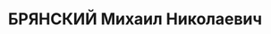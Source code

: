 ---
title: БРЯНСКИЙ Михаил Николаевич
description: 'Род. в 1906, Иркутская губ., обр.: грамотный. Проживал: г. Красноярск.
  Ответственным исполнителем по топливу квартирно-эксплуатационной части мобилизационного
  округа

  Арестован 11.10.1936. Обв. по ст.58—8, 58—11 УК РСФСР. Приговор: ВК ВС СССР, 20.04.1937
  – ВМН. Расстрелян 20.04.1937, в г. Красноярске.

  Реабилитирован ВК ВС СССР 24.09.1959'
---